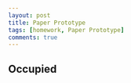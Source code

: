 ```yaml
---
layout: post
title: Paper Prototype
tags: [homework, Paper Prototype]
comments: true
---
```


## Occupied
